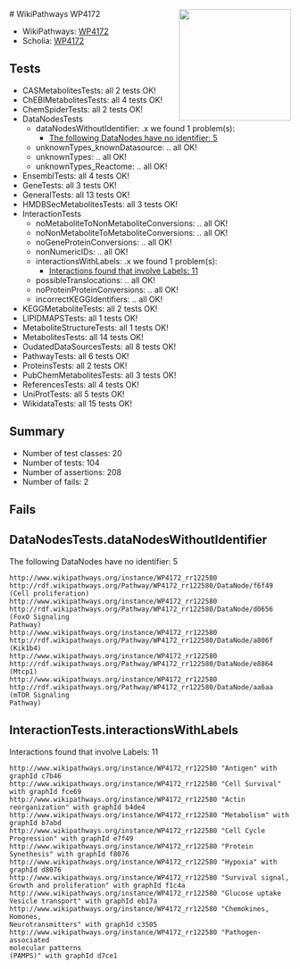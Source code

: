 <img style="float: right; width: 200px" src="https://upload.wikimedia.org/wikipedia/commons/thumb/8/83/Wplogo_with_text_500.png/640px-Wplogo_with_text_500.png" />
# WikiPathways WP4172

* WikiPathways: [WP4172](https://new.wikipathways.org/pathways/WP4172)
* Scholia: [WP4172](https://scholia.toolforge.org/wikipathways/WP4172)
## Tests
* CASMetabolitesTests: all 2 tests OK!
* ChEBIMetabolitesTests: all 4 tests OK!
* ChemSpiderTests: all 2 tests OK!
* DataNodesTests
    * dataNodesWithoutIdentifier: .x we found 1 problem(s):
        * [The following DataNodes have no identifier: 5](#d2d32fa4)
    * unknownTypes_knownDatasource: .. all OK!
    * unknownTypes: .. all OK!
    * unknownTypes_Reactome: .. all OK!
* EnsemblTests: all 4 tests OK!
* GeneTests: all 3 tests OK!
* GeneralTests: all 13 tests OK!
* HMDBSecMetabolitesTests: all 3 tests OK!
* InteractionTests
    * noMetaboliteToNonMetaboliteConversions: .. all OK!
    * noNonMetaboliteToMetaboliteConversions: .. all OK!
    * noGeneProteinConversions: .. all OK!
    * nonNumericIDs: .. all OK!
    * interactionsWithLabels: .x we found 1 problem(s):
        * [Interactions found that involve Labels: 11](#fe97a8b9)
    * possibleTranslocations: .. all OK!
    * noProteinProteinConversions: .. all OK!
    * incorrectKEGGIdentifiers: .. all OK!
* KEGGMetaboliteTests: all 2 tests OK!
* LIPIDMAPSTests: all 1 tests OK!
* MetaboliteStructureTests: all 1 tests OK!
* MetabolitesTests: all 14 tests OK!
* OudatedDataSourcesTests: all 8 tests OK!
* PathwayTests: all 6 tests OK!
* ProteinsTests: all 2 tests OK!
* PubChemMetabolitesTests: all 3 tests OK!
* ReferencesTests: all 4 tests OK!
* UniProtTests: all 5 tests OK!
* WikidataTests: all 15 tests OK!


## Summary

* Number of test classes: 20
* Number of tests: 104
* Number of assertions: 208
* Number of fails: 2

## Fails

<a name="d2d32fa4" />

## DataNodesTests.dataNodesWithoutIdentifier

The following DataNodes have no identifier: 5
```
http://www.wikipathways.org/instance/WP4172_rr122580 http://rdf.wikipathways.org/Pathway/WP4172_rr122580/DataNode/f6f49 (Cell proliferation)
http://www.wikipathways.org/instance/WP4172_rr122580 http://rdf.wikipathways.org/Pathway/WP4172_rr122580/DataNode/d0656 (FoxO Signaling
Pathway)
http://www.wikipathways.org/instance/WP4172_rr122580 http://rdf.wikipathways.org/Pathway/WP4172_rr122580/DataNode/a806f (Kik1b4)
http://www.wikipathways.org/instance/WP4172_rr122580 http://rdf.wikipathways.org/Pathway/WP4172_rr122580/DataNode/e8864 (Mtcp1)
http://www.wikipathways.org/instance/WP4172_rr122580 http://rdf.wikipathways.org/Pathway/WP4172_rr122580/DataNode/aa6aa (mTOR Signaling
Pathway)
```

<a name="fe97a8b9" />

## InteractionTests.interactionsWithLabels

Interactions found that involve Labels: 11
```
http://www.wikipathways.org/instance/WP4172_rr122580 "Antigen" with graphId c7b46
http://www.wikipathways.org/instance/WP4172_rr122580 "Cell Survival" with graphId fce69
http://www.wikipathways.org/instance/WP4172_rr122580 "Actin reorganization" with graphId b4de4
http://www.wikipathways.org/instance/WP4172_rr122580 "Metabolism" with graphId b7abd
http://www.wikipathways.org/instance/WP4172_rr122580 "Cell Cycle Progression" with graphId e7f49
http://www.wikipathways.org/instance/WP4172_rr122580 "Protein Synethesis" with graphId f8076
http://www.wikipathways.org/instance/WP4172_rr122580 "Hypoxia" with graphId d8076
http://www.wikipathways.org/instance/WP4172_rr122580 "Survival signal,
Growth and proliferation" with graphId f1c4a
http://www.wikipathways.org/instance/WP4172_rr122580 "Glucose uptake
Vesicle transport" with graphId eb17a
http://www.wikipathways.org/instance/WP4172_rr122580 "Chemokines, 
Homones, 
Neurotransmitters" with graphId c3505
http://www.wikipathways.org/instance/WP4172_rr122580 "Pathogen-associated
molecular patterns
(PAMPS)" with graphId d7ce1
```

